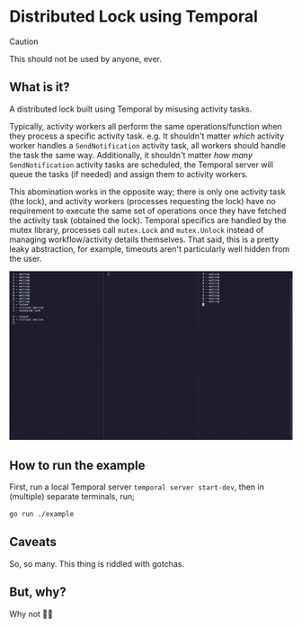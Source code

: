 # Distributed Lock using Temporal

> [!CAUTION]
> This should not be used by anyone, ever.

## What is it?

A distributed lock built using Temporal by misusing activity tasks.

Typically, activity workers all perform the same operations/function when they process a specific activity task. e.g. It shouldn't matter *which* activity worker handles a `SendNotification` activity task, all workers should handle the task the same way. Additionally, it shouldn't matter *how many* `SendNotification` activity tasks are scheduled, the Temporal server will queue the tasks (if needed) and assign them to activity workers.

This abomination works in the opposite way; there is only one activity task (the lock), and activity workers (processes requesting the lock) have no requirement to execute the same set of operations once they have fetched the activity task (obtained the lock). Temporal specifics are handled by the mutex library, processes call `mutex.Lock` and `mutex.Unlock` instead of managing workflow/activity details themselves. That said, this is a pretty leaky abstraction, for example, timeouts aren't particularly well hidden from the user.

![Running the example code](./static/example.gif)

## How to run the example

First, run a local Temporal server `temporal server start-dev`, then in (multiple) separate terminals, run;

```sh
go run ./example
```

## Caveats

So, so many. This thing is riddled with gotchas.

## But, why?

Why not 🤷‍♂️